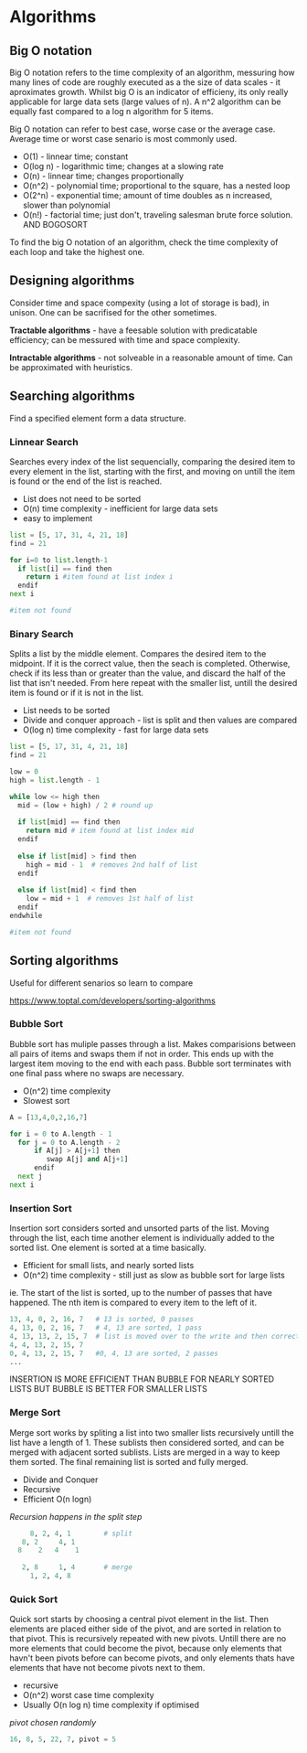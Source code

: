 # Algorithms

## Big O notation
Big O notation refers to the time complexity of an algorithm, messuring how many lines of code are roughly executed as a the size of data scales - it aproximates growth. Whilst big O is an indicator of efficieny, its only really applicable for large data sets (large values of n). A n^2 algorithm can be equally fast compared to a log n algorithm for 5 items. 

Big O notation can refer to best case, worse case or the average case. Average time or worst case senario is most commonly used.

- O(1) - linnear time; constant
- O(log n) - logarithmic time; changes at a slowing rate
- O(n) - linnear time; changes proportionally 
- O(n^2) - polynomial time; proportional to the square, has a nested loop
- O(2^n) - exponential time; amount of time doubles as n increased, slower than polynomial
- O(n!) - factorial time; just don't, traveling salesman brute force solution. AND BOGOSORT

To find the big O notation of an algorithm, check the time complexity of each loop and take the highest one.

## Designing algorithms
Consider time and space compexity (using a lot of storage is bad), in unison. One can be sacrifised for the other sometimes.

**Tractable algorithms** - have a feesable solution with predicatable efficiency; can be messured with time and space complexity.

**Intractable algorithms** -  not solveable in a reasonable amount of time. Can be approximated with heuristics.

## Searching algorithms
Find a specified element form a data structure.

### Linnear Search
Searches every index of the list sequencially, comparing the desired item to every element in the list, starting with the first, and moving on untill the item is found or the end of the list is reached.
- List does not need to be sorted
- O(n) time complexity - inefficient for large data sets
- easy to implement

```py
list = [5, 17, 31, 4, 21, 18]
find = 21

for i=0 to list.length-1 
  if list[i] == find then
    return i #item found at list index i
  endif
next i

#item not found
```

### Binary Search
Splits a list by the middle element. Compares the desired item to the midpoint. If it is the correct value, then the seach is completed. Otherwise, check if its less than or greater than the value, and discard the half of the list that isn't needed. From here repeat with the smaller list, untill the desired item is found or if it is not in the list.
- List needs to be sorted 
- Divide and conquer approach - list is split and then values are compared
- O(log n) time complexity - fast for large data sets

```py
list = [5, 17, 31, 4, 21, 18]
find = 21

low = 0
high = list.length - 1

while low <= high then
  mid = (low + high) / 2 # round up
  
  if list[mid] == find then
    return mid # item found at list index mid
  endif
  
  else if list[mid] > find then
    high = mid - 1  # removes 2nd half of list
  endif
  
  else if list[mid] < find then
    low = mid + 1  # removes 1st half of list
  endif
endwhile

#item not found
```

## Sorting algorithms
Useful for different senarios so learn to compare

https://www.toptal.com/developers/sorting-algorithms

### Bubble Sort
Bubble sort has muliple passes through a list. Makes comparisions between all pairs of items and swaps them if not in order. This ends up with the largest item moving to the end with each pass. Bubble sort terminates with one final pass where no swaps are necessary.
- O(n^2) time complexity
- Slowest sort

```py
A = [13,4,0,2,16,7]

for i = 0 to A.length - 1
  for j = 0 to A.length - 2
      if A[j] > A[j+1] then
         swap A[j] and A[j+1]
      endif
  next j
next i
```

### Insertion Sort
Insertion sort considers sorted and unsorted parts of the list. Moving through the list, each time another element is individually added to the sorted list. One element is sorted at a time basically.
- Efficient for small lists, and nearly sorted lists
- O(n^2) time complexity - still just as slow as bubble sort for large lists

ie. The start of the list is sorted, up to the number of passes that have happened. The nth item is compared to every item to the left of it.

```py
13, 4, 0, 2, 16, 7   # 13 is sorted, 0 passes
4, 13, 0, 2, 16, 7   # 4, 13 are sorted, 1 pass
4, 13, 13, 2, 15, 7  # list is moved over to the write and then correct element is inserted at the end
4, 4, 13, 2, 15, 7
0, 4, 13, 2, 15, 7   #0, 4, 13 are sorted, 2 passes
...
```

INSERTION IS MORE EFFICIENT THAN BUBBLE FOR NEARLY SORTED LISTS BUT BUBBLE IS BETTER FOR SMALLER LISTS

### Merge Sort
Merge sort works by spliting a list into two smaller lists recursively untill the list have a length of 1. These sublists then considered sorted, and can be merged with adjacent sorted sublists. Lists are merged in a way to keep them sorted. The final remaining list is sorted and fully merged.
- Divide and Conquer
- Recursive
- Efficient O(n logn)

*Recursion happens in the split step*
```py
     8, 2, 4, 1        # split
   8, 2     4, 1
  8    2   4    1
   
   2, 8     1, 4       # merge
     1, 2, 4, 8
```

### Quick Sort
Quick sort starts by choosing a central pivot element in the list. Then elements are placed either side of the pivot, and are sorted in relation to that pivot. This is recursively repeated with new pivots. Untill there are no more elements that could become the pivot, because only elements that havn't been pivots before can become pivots, and only elements thats have elements that have not become pivots next to them.
- recursive
- O(n^2) worst case time complexity
- Usually O(n log n) time complexity if optimised

*pivot chosen randomly*
```py
16, 8, 5, 22, 7, pivot = 5
```
